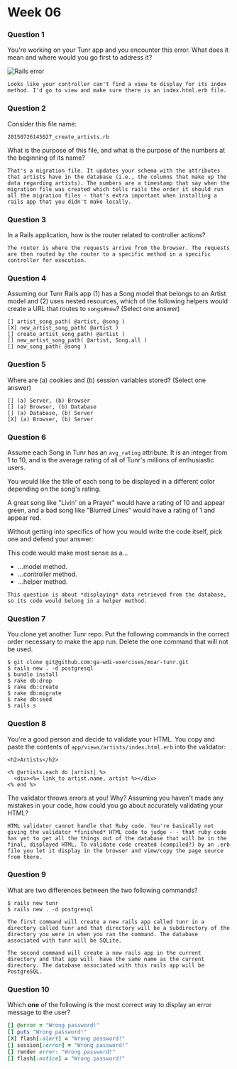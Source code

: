 # Week 06

### Question 1

You're working on your Tunr app and you encounter this error. What does it mean and where would you go first to address it?  

![Rails error](http://i.imgur.com/9NR7XNT.png)  

```text
Looks like your controller can't find a view to display for its index method. I'd go to view and make sure there is an index.html.erb file.
```

### Question 2

Consider this file name:

```
20150726145027_create_artists.rb
```

What is the purpose of this file, and what is the purpose of the numbers at the beginning of its name?

```text
That's a migration file. It updates your schema with the attributes that artists have in the database (i.e., the columns that make up the data regarding artists). The numbers are a timestamp that say when the migration file was created which tells rails the order it should run all the migration files - that's extra important when installing a rails app that you didn't make locally.
```

### Question 3

In a Rails application, how is the router related to controller actions?  

```text
The router is where the requests arrive from the browser. The requests are then routed by the router to a specific method in a specific controller for execution.
```

### Question 4

Assuming our Tunr Rails app (1) has a Song model that belongs to an Artist model and (2) uses nested resources, which of the following helpers would create a URL that routes to `songs#new`? (Select one answer)  

```
[] artist_song_path( @artist, @song )
[X] new_artist_song_path( @artist )
[] create_artist_song_path( @artist )
[] new_artist_song_path( @artist, Song.all )
[] new_song_path( @song )
```

### Question 5

Where are (a) cookies and (b) session variables stored? (Select one answer)  

```
[] (a) Server, (b) Browser  
[] (a) Browser, (b) Database  
[] (a) Database, (b) Server  
[X] (a) Browser, (b) Server  
```

### Question 6

Assume each Song in Tunr has an `avg_rating` attribute. It is an integer from 1 to 10, and is the average rating of all of Tunr's millions of enthusiastic users.

You would like the title of each song to be displayed in a different color depending on the song's rating.

A great song like "Livin' on a Prayer" would have a rating of 10 and appear green, and a bad song like "Blurred Lines" would have a rating of 1 and appear red.

Without getting into specifics of how you would write the code itself, pick one and defend your answer:

This code would make most sense as a...
- ...model method.
- ...controller method.
- ...helper method.

```text
This question is about *displaying* data retrieved from the database, so its code would belong in a helper method. 
```

### Question 7

You clone yet another Tunr repo. Put the following commands in the correct order necessary to make the app run. Delete the one command that will not be used.

```
$ git clone git@github.com:ga-wdi-exercises/moar-tunr.git
$ rails new . -d postgresql
$ bundle install
$ rake db:drop
$ rake db:create
$ rake db:migrate
$ rake db:seed
$ rails s
```

### Question 8

You're a good person and decide to validate your HTML. You copy and paste the contents of `app/views/artists/index.html.erb` into the validator:

```erb
<h2>Artists</h2>

<% @artists.each do |artist| %>
  <div><%= link_to artist.name, artist %></div>
<% end %>
```

The validator throws errors at you! Why? Assuming you haven't made any mistakes in your code, how could you go about accurately validating your HTML?

```
HTML validator cannot handle that Ruby code. You're basically not giving the validator *finished* HTML code to judge - - that ruby code has yet to get all the things out of the database that will be in the final, displayed HTML. To validate code created (compiled?) by an .erb file you let it display in the browser and view/copy the page source from there.
```

### Question 9

What are two differences between the two following commands?

```
$ rails new tunr
$ rails new . -d postgresql
```

```
The first command will create a new rails app called tunr in a directory called tunr and that directory will be a subdirectory of the directory you were in when you ran the command. The database associated with tunr will be SQLite.

The second command will create a new rails app in the current directory and that app will  have the same name as the current directory. The database associated with this rails app will be PostgreSQL.  
```

### Question 10

Which **one** of the following is the most correct way to display an error message to the user?

```rb
[] @error = "Wrong password!"
[] puts "Wrong password!"
[X] flash[:alert] = "Wrong password!"
[] session[:error] = "Wrong password!"
[] render error: "Wrong password!"
[] flash[:notice] = "Wrong password!"
```
